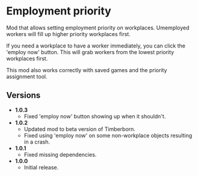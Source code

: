 # Employment priority
 
Mod that allows setting employment priority on workplaces. Umemployed workers will fill up higher priority workplaces first.

If you need a workplace to have a worker immediately, you can click the 'employ now' button. This will grab workers from the lowest priority workplaces first.

This mod also works correctly with saved games and the priority assignment tool.

## Versions

- **1.0.3**
    - Fixed 'employ now' button showing up when it shouldn't.
- **1.0.2**
    - Updated mod to beta version of Timberborn.
    - Fixed using 'employ now' on some non-workplace objects resulting in a crash.
- **1.0.1**
    - Fixed missing dependencies.
- **1.0.0**
    - Initial release.